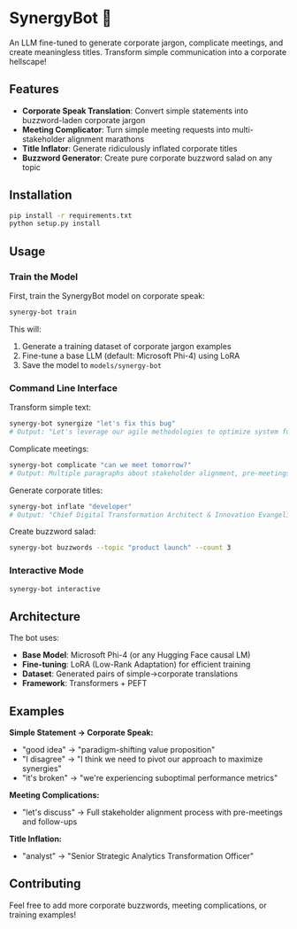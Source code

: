 # SynergyBot 🏢

An LLM fine-tuned to generate corporate jargon, complicate meetings, and create meaningless titles. Transform simple communication into a corporate hellscape!

## Features

- **Corporate Speak Translation**: Convert simple statements into buzzword-laden corporate jargon
- **Meeting Complicator**: Turn simple meeting requests into multi-stakeholder alignment marathons  
- **Title Inflator**: Generate ridiculously inflated corporate titles
- **Buzzword Generator**: Create pure corporate buzzword salad on any topic

## Installation

```bash
pip install -r requirements.txt
python setup.py install
```

## Usage

### Train the Model

First, train the SynergyBot model on corporate speak:

```bash
synergy-bot train
```

This will:
1. Generate a training dataset of corporate jargon examples
2. Fine-tune a base LLM (default: Microsoft Phi-4) using LoRA
3. Save the model to `models/synergy-bot`

### Command Line Interface

Transform simple text:
```bash
synergy-bot synergize "let's fix this bug"
# Output: "Let's leverage our agile methodologies to optimize system functionality"
```

Complicate meetings:
```bash
synergy-bot complicate "can we meet tomorrow?"
# Output: Multiple paragraphs about stakeholder alignment, pre-meetings, and cascading action items
```

Generate corporate titles:
```bash
synergy-bot inflate "developer"
# Output: "Chief Digital Transformation Architect & Innovation Evangelist"
```

Create buzzword salad:
```bash
synergy-bot buzzwords --topic "product launch" --count 3
```

### Interactive Mode

```bash
synergy-bot interactive
```

## Architecture

The bot uses:
- **Base Model**: Microsoft Phi-4 (or any Hugging Face causal LM)
- **Fine-tuning**: LoRA (Low-Rank Adaptation) for efficient training
- **Dataset**: Generated pairs of simple->corporate translations
- **Framework**: Transformers + PEFT

## Examples

**Simple Statement → Corporate Speak:**
- "good idea" → "paradigm-shifting value proposition"
- "I disagree" → "I think we need to pivot our approach to maximize synergies"
- "it's broken" → "we're experiencing suboptimal performance metrics"

**Meeting Complications:**
- "let's discuss" → Full stakeholder alignment process with pre-meetings and follow-ups

**Title Inflation:**
- "analyst" → "Senior Strategic Analytics Transformation Officer"

## Contributing

Feel free to add more corporate buzzwords, meeting complications, or training examples!
